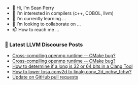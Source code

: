 - 👋 Hi, I’m Sean Perry
- 👀 I’m interested in compilers (c++, COBOL, llvm)
- 🌱 I’m currently learning ...
- 💞️ I’m looking to collaborate on ...
- 📫 How to reach me ...

<!---
s66perry/s66perry is a ✨ special ✨ repository because its `README.md` (this file) appears on your GitHub profile.
You can click the Preview link to take a look at your changes.
--->
### 📕 Latest LLVM Discourse Posts

<!-- DISCOURSE-LLVM:START -->
- [Cross-compiling openmp runtime -- CMake bug?](https://discourse.llvm.org/t/cross-compiling-openmp-runtime-cmake-bug/76062#post_2)
- [Cross-compiling openmp runtime -- CMake bug?](https://discourse.llvm.org/t/cross-compiling-openmp-runtime-cmake-bug/76062#post_1)
- [How to determine if a long is 32 or 64 bits in a Clang Tool](https://discourse.llvm.org/t/how-to-determine-if-a-long-is-32-or-64-bits-in-a-clang-tool/76060#post_1)
- [How to lower tosa.conv2d to linalg.conv_2d_nchw_fchw?](https://discourse.llvm.org/t/how-to-lower-tosa-conv2d-to-linalg-conv-2d-nchw-fchw/76044#post_3)
- [Update on GitHub pull requests](https://discourse.llvm.org/t/update-on-github-pull-requests/71540?page=9#post_167)
<!-- DISCOURSE-LLVM:END -->
